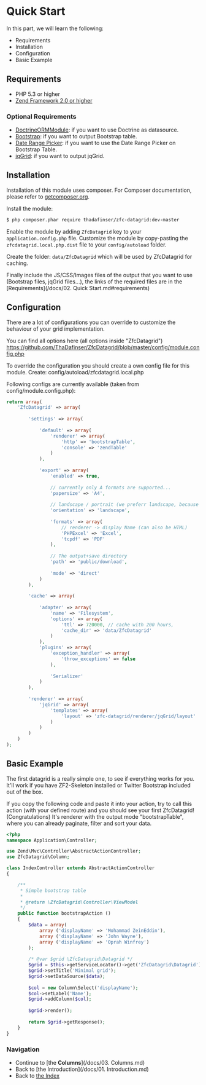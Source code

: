 # Quick Start

In this part, we will learn the following:

* Requirements
* Installation
* Configuration
* Basic Example

## Requirements

- PHP 5.3 or higher
- [Zend Framework 2.0 or higher](http://www.github.com/zendframework/zf2)

### Optional Requirements
- [DoctrineORMModule](https://github.com/doctrine/DoctrineORMModule): if you want to use Doctrine as datasource.
- [Bootstrap](http://getbootstrap.com/): if you want to output Bootstrap table.
- [Date Range Picker](https://github.com/dangrossman/bootstrap-daterangepicker): if you want to use the Date Range Picker on Bootstrap Table.
- [jqGrid](http://jqgrid.com/): if you want to output jqGrid.

## Installation

Installation of this module uses composer. For Composer documentation, please refer to [getcomposer.org](http://getcomposer.org/).

Install the module:

```sh
$ php composer.phar require thadafinser/zfc-datagrid:dev-master
```

Enable the module by adding `ZfcDatagrid` key to your `application.config.php` file. Customize the module by copy-pasting
the `zfcdatagrid.local.php.dist` file to your `config/autoload` folder.

Create the folder: `data/ZfcDatagrid` which will be used by ZfcDatagrid for caching.

Finally include the JS/CSS/Images files of the output that you want to use (Bootstrap files, jqGrid files...), the links of the required 
files are in the [Requirements](/docs/02. Quick Start.md#requirements)

## Configuration

There are a lot of configurations you can override to customize the behaviour of your grid implementation.

You can find all options here (all options inside "ZfcDatagrid") https://github.com/ThaDafinser/ZfcDatagrid/blob/master/config/module.config.php

To override the configuration you should create a own config file for this module. Create: config/autoload/zfcdatagrid.local.php

Following configs are currently available (taken from config/module.config.php):

```php
return array(
    'ZfcDatagrid' => array(
        
        'settings' => array(
            
            'default' => array(
                'renderer' => array(
                    'http' => 'bootstrapTable',
                    'console' => 'zendTable'
                )
            ),
            
            'export' => array(
                'enabled' => true,
                
                // currently only A formats are supported...
                'papersize' => 'A4',
                
                // landscape / portrait (we preferr landscape, because datagrids are often wide)
                'orientation' => 'landscape',
                
                'formats' => array(
                    // renderer -> display Name (can also be HTML)
                    'PHPExcel' => 'Excel',
                    'tcpdf' => 'PDF'
                ),
                
                // The output+save directory
                'path' => 'public/download',
                
                'mode' => 'direct'
            )
        ),
        
        'cache' => array(
            
            'adapter' => array(
                'name' => 'Filesystem',
                'options' => array(
                    'ttl' => 720000, // cache with 200 hours,
                    'cache_dir' => 'data/ZfcDatagrid'
                )
            ),
            'plugins' => array(
                'exception_handler' => array(
                    'throw_exceptions' => false
                ),
                
                'Serializer'
            )
        ),
        
        'renderer' => array(
            'jqGrid' => array(
                'templates' => array(
                    'layout' => 'zfc-datagrid/renderer/jqGrid/layout'
                )
            )
        )
    )
);
```

## Basic Example

The first datagrid is a really simple one, to see if everything works for you. 
It'll work if you have ZF2-Skeleton installed or Twitter Bootstrap included out of the box.

If you copy the following code and paste it into your action, try to call this action (with your defined route) and you should see your 
first ZfcDatagrid! (Congratulations) It's renderer with the output mode "bootstrapTable", where you can already paginate, filter and sort your data.


```php
<?php
namespace Application\Controller;

use Zend\Mvc\Controller\AbstractActionController;
use ZfcDatagrid\Column;

class IndexController extends AbstractActionController
{

    /**
     * Simple bootstrap table
     *
     * @return \ZfcDatagrid\Controller\ViewModel
     */
    public function bootstrapAction ()
    {
        $data = array(
            array ('displayName' => 'Mohammad ZeinEddin'),
            array ('displayName' => 'John Wayne'),
            array ('displayName' => 'Oprah Winfrey')
        );
        
        /* @var $grid \ZfcDatagrid\Datagrid */
        $grid = $this->getServiceLocator()->get('ZfcDatagrid\Datagrid');
        $grid->setTitle('Minimal grid');
        $grid->setDataSource($data);
        
        $col = new Column\Select('displayName');
        $col->setLabel('Name');
        $grid->addColumn($col);
        
        $grid->render();
        
        return $grid->getResponse();
    }
}
```

### Navigation

* Continue to [the **Columns**](/docs/03. Columns.md)
* Back to [the Introduction](/docs/01. Introduction.md)
* Back to [the Index](/docs/README.md)
